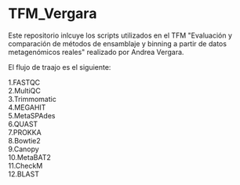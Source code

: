 # TFM_Vergara

Este repositorio inlcuye los scripts utilizados en el TFM "Evaluación y comparación de métodos de ensamblaje y binning a partir de datos metagenómicos reales" realizado por Andrea Vergara.

El flujo de traajo es el siguiente:

1.FASTQC  
2.MultiQC  
3.Trimmomatic  
4.MEGAHIT  
5.MetaSPAdes  
6.QUAST  
7.PROKKA  
8.Bowtie2  
9.Canopy  
10.MetaBAT2  
11.CheckM  
12.BLAST  
